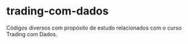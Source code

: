 # trading-com-dados
Códigos diversos com propósito de estudo relacionados com o curso Trading com Dados.

